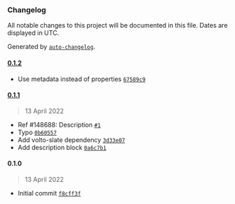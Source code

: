 ### Changelog

All notable changes to this project will be documented in this file. Dates are displayed in UTC.

Generated by [`auto-changelog`](https://github.com/CookPete/auto-changelog).

#### [0.1.2](https://github.com/eea/volto-description-block/compare/0.1.1...0.1.2)

- Use metadata instead of properties [`67589c9`](https://github.com/eea/volto-description-block/commit/67589c909979325908366a22fd00ca16a10424bb)

#### [0.1.1](https://github.com/eea/volto-description-block/compare/0.1.0...0.1.1)

> 13 April 2022

- Ref #148688: Description  [`#1`](https://github.com/eea/volto-description-block/pull/1)
- Typo [`0b60557`](https://github.com/eea/volto-description-block/commit/0b60557075668aa6f852857f6d25ca469fc6279a)
- Add volto-slate dependency [`3d33e07`](https://github.com/eea/volto-description-block/commit/3d33e0795af0a8cabce1bfb6562c35cda8e5bc66)
- Add description block [`0a6c7b1`](https://github.com/eea/volto-description-block/commit/0a6c7b167ea4037b47df5bea39932a5d03778954)

#### 0.1.0

> 13 April 2022

- Initial commit [`f8cff3f`](https://github.com/eea/volto-description-block/commit/f8cff3fe130af00ee150f3200b67acae4836ec70)
